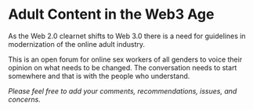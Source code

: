 # Adult Content in the Web3 Age

As the Web 2.0 clearnet shifts to Web 3.0 there is a need for guidelines in modernization of the online adult industry.

This is an open forum for online sex workers of all genders to voice their opinion on what needs to be changed. The conversation needs to start somewhere and that is with the people who understand.

_Please feel free to add your comments, recommendations, issues, and concerns._
